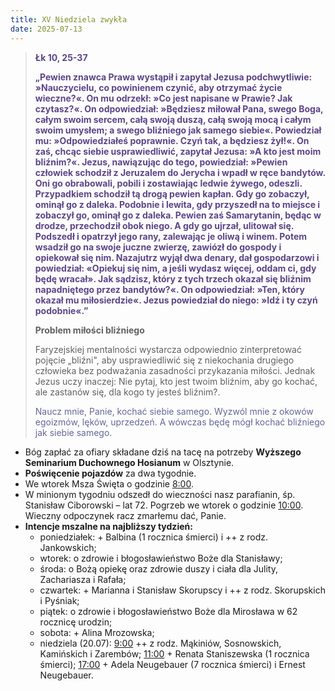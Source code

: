 ```yaml
---
title: XV Niedziela zwykła
date: 2025-07-13
---
```


> **<span style="color: #5D4587;">Łk 10, 25-37 </span>**
>
> **<span style="color: #5D4587;">„Pewien znawca Prawa wystąpił i zapytał Jezusa podchwytliwie: »Nauczycielu, co powinienem czynić, aby otrzymać życie wieczne?«. On mu odrzekł: »Co jest napisane w Prawie? Jak czytasz?«. On odpowiedział: »Będziesz miłował Pana, swego Boga, całym swoim sercem, całą swoją duszą, całą swoją mocą i całym swoim umysłem; a swego bliźniego jak samego siebie«. Powiedział mu: »Odpowiedziałeś poprawnie. Czyń tak, a będziesz żył!«. On zaś, chcąc siebie usprawiedliwić, zapytał Jezusa: »A kto jest moim bliźnim?«. Jezus, nawiązując do tego, powiedział: »Pewien człowiek schodził z Jeruzalem do Jerycha i wpadł w ręce bandytów. Oni go obrabowali, pobili i zostawiając ledwie żywego, odeszli. Przypadkiem schodził tą drogą pewien kapłan. Gdy go zobaczył, ominął go z daleka. Podobnie i lewita, gdy przyszedł na to miejsce i zobaczył go, ominął go z daleka. Pewien zaś Samarytanin, będąc w drodze, przechodził obok niego. A gdy go ujrzał, ulitował się. Podszedł i opatrzył jego rany, zalewając je oliwą i winem. Potem wsadził go na swoje juczne zwierzę, zawiózł do gospody i opiekował się nim. Nazajutrz wyjął dwa denary, dał gospodarzowi i powiedział: «Opiekuj się nim, a jeśli wydasz więcej, oddam ci, gdy będę wracał». Jak sądzisz, który z tych trzech okazał się bliźnim napadniętego przez bandytów?«. On odpowiedział: »Ten, który okazał mu miłosierdzie«. Jezus powiedział do niego: »Idź i ty czyń podobnie«.”</span>**
>
>
>
> **Problem miłości bliźniego**
>
> Faryzejskiej mentalności wystarcza odpowiednio zinterpretować pojęcie „bliźni", aby usprawiedliwić się z niekochania drugiego człowieka bez podważania zasadności przykazania miłości. Jednak Jezus uczy inaczej: Nie pytaj, kto jest twoim bliźnim, aby go kochać, ale zastanów się, dla kogo ty jesteś bliźnim?.
>
> <span style="color: #666699;">Naucz mnie, Panie, kochać siebie samego. Wyzwól mnie z okowów egoizmów, lęków, uprzedzeń. A wówczas będę mógł kochać bliźniego jak siebie samego.
> &nbsp;

- Bóg zapłać za ofiary składane dziś na tacę na potrzeby **Wyższego Seminarium Duchownego Hosianum** w Olsztynie.
- **Poświęcenie pojazdów** za dwa tygodnie.
- We wtorek Msza Święta o godzinie <u>8:00</u>.
- W minionym tygodniu odszedł do wieczności nasz parafianin, śp. Stanisław Ciborowski – lat 72. Pogrzeb we wtorek o godzinie <u>10:00</u>. Wieczny odpoczynek racz zmarłemu dać, Panie.
- **Intencje mszalne na najbliższy tydzień:**
  - poniedziałek: + Balbina (1 rocznica śmierci) i ++ z rodz. Jankowskich;
  - wtorek: o zdrowie i błogosławieństwo Boże dla Stanisławy;
  - środa: o Bożą opiekę oraz zdrowie duszy i ciała dla Julity, Zachariasza i Rafała;
  - czwartek: + Marianna i Stanisław Skorupscy i ++ z rodz. Skorupskich i Pyśniak;
  - piątek: o zdrowie i błogosławieństwo Boże dla Mirosława w 62 rocznicę urodzin;
  - sobota: + Alina Mrozowska;
  - niedziela (20.07): <u>9:00</u> ++ z rodz. Mąkiniów, Sosnowskich, Kamińskich i Zarembów; <u>11:00</u> + Renata Staniszewska (1 rocznica śmierci); <u>17:00</u> + Adela Neugebauer (7 rocznica śmierci) i Ernest Neugebauer.
